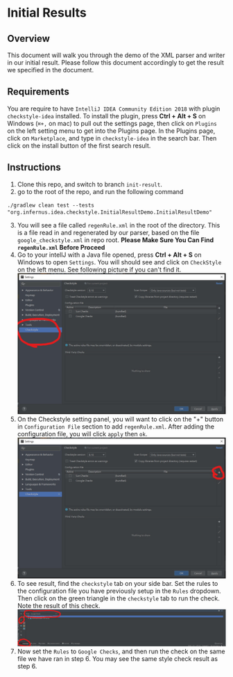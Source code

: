 # Initial Results

## Overview
This document will walk you through the demo of the XML parser and writer in our initial result. Please follow this document accordingly to get the result we specified in the document.

## Requirements
You are require to have `IntelliJ IDEA Community Edition 2018` with plugin `checkstyle-idea` installed. To install the plugin, press **Ctrl + Alt + S** on Windows (`⌘+,` on mac) to pull out the settings page, then click on `Plugins` on the left setting menu to get into the Plugins page. In the Plugins page, click on `Marketplace`, and type in `checkstyle-idea` in the search bar. Then click on the install button of the first search result.

## Instructions

1. Clone this repo, and switch to branch `init-result`.
2. go to the root of the repo, and run the following command
```
./gradlew clean test --tests "org.infernus.idea.checkstyle.InitialResultDemo.InitialResultDemo"
```
3. You will see a file called `regenRule.xml` in the root of the directory. This is a file read in and regenerated by our parser, based on the file `google_checkstyle.xml` in repo root. **Please Make Sure You Can Find `regenRule.xml` Before Proceed**
4. Go to your intellJ with a Java file opened, press **Ctrl + Alt + S** on Windows to open `Settings`. You will should see and click on `CheckStyle` on the left menu. See following picture if you can't find it.
![Checkstyle hint](CheckStyleHint.jpg)
5. On the Checkstyle setting panel, you will want to click on the "+" button in `Configuration File` section to add `regenRule.xml`. After adding the configuration file, you will click `apply` then `ok`.
![Checkstyle hint 2](CheckStyleHint2.jpg)
6. To see result, find the `checkstyle` tab on your side bar. Set the rules to the configuration file you have previously setup in the `Rules` dropdown. Then click on the green triangle in the `checkstyle` tab to run the check. Note the result of this check.
![Checkstyle hint 2](CheckStyleHint3.jpg)
7. Now set the `Rules` to `Google Checks`, and then run the check on the same file we have ran in step 6. You may see the same style check result as step 6.

